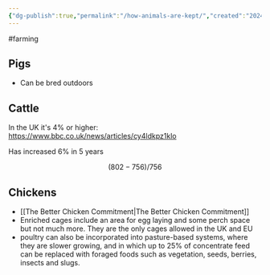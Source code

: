 ```yaml
---
{"dg-publish":true,"permalink":"/how-animals-are-kept/","created":"2024-07-17T10:51:07.103+01:00","updated":"2025-09-29T00:15:28.689+01:00"}
---
```


#farming 

## Pigs
- Can be bred outdoors

## Cattle
In the UK it's 4% or higher: https://www.bbc.co.uk/news/articles/cy4ldkpz1klo

Has increased 6% in 5 years
```math
(802-756)/756
```
## Chickens
- [[The Better Chicken Commitment\|The Better Chicken Commitment]]
- Enriched cages include an area for egg laying and some perch space but not much more. They are the only cages allowed in the UK and EU
- poultry can also be incorporated into pasture-based systems, where they are slower growing, and in which up to 25% of concentrate feed can be replaced with foraged foods such as vegetation, seeds, berries, insects and slugs.